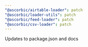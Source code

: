 ```yaml
---
"@ascorbic/airtable-loader": patch
"@ascorbic/loader-utils": patch
"@ascorbic/feed-loader": patch
"@ascorbic/csv-loader": patch
---
```


Updates to package.json and docs
